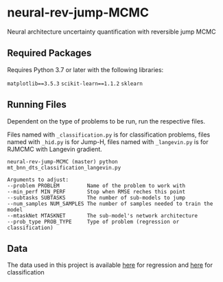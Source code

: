 # neural-rev-jump-MCMC
Neural architecture uncertainty quantification with reversible jump MCMC

## Required Packages

Requires Python 3.7 or later with the following libraries: 

`matplotlib==3.5.3`
`scikit-learn==1.1.2`
`sklearn`

## Running Files

Dependent on the type of problems to be run, run the respective files. 

Files named with `_classification.py` is for classification problems, files named with `_hid.py` is for Jump-H, files named with `_langevin.py` is for RJMCMC with Langevin gradient. 

```{bash}
neural-rev-jump-MCMC (master) python mt_bnn_dts_classification_langevin.py 

Arguments to adjust:
--problem PROBLEM         Name of the problem to work with
--min_perf MIN_PERF       Stop when RMSE reches this point
--subtasks SUBTASKS       The number of sub-models to jump 
--num_samples NUM_SAMPLES The number of samples needed to train the model
--mtaskNet MTASKNET       The sub-model's network architecture
--prob_type PROB_TYPE     Type of problem (regression or classification)
```

## Data

The data used in this project is available [here](https://github.com/DARE-ML/neural-rev-jump-MCMC/tree/master/Data_OneStepAhead) for regression and [here](https://github.com/DARE-ML/neural-rev-jump-MCMC/tree/master/DATA) for classification
